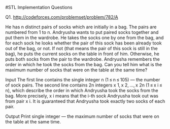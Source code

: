 #STL Implementation Questions

Q1. http://codeforces.com/problemset/problem/782/A

He has n distinct pairs of socks which are initially in a bag. The pairs are numbered from 1 to n. Andryusha wants to put paired socks together and put them in the wardrobe. He takes the socks one by one from the bag, and for each sock he looks whether the pair of this sock has been already took out of the bag, or not. If not (that means the pair of this sock is still in the bag), he puts the current socks on the table in front of him. Otherwise, he puts both socks from the pair to the wardrobe.
Andryusha remembers the order in which he took the socks from the bag. Can you tell him what is the maximum number of socks that were on the table at the same time?

Input
The first line contains the single integer n (1 ≤ n ≤ 105) — the number of sock pairs.
The second line contains 2n integers x 1, x 2, ..., x 2n (1 ≤ x i ≤ n), which describe the order in which Andryusha took the socks from the bag. More precisely, x i means that the i-th sock Andryusha took out was from pair x i.
It is guaranteed that Andryusha took exactly two socks of each pair.

Output
Print single integer — the maximum number of socks that were on the table at the same time.
